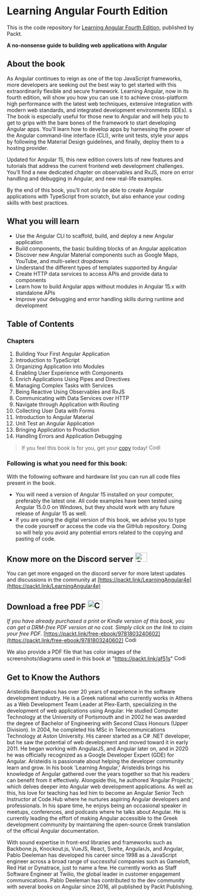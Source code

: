 # Learning Angular Fourth Edition
This is the code repository for [Learning Angular Fourth Edition](https://www.amazon.com/Learning-Angular-no-nonsense-building-applications/dp/1803240601/ref=sr_1_1?crid=3VAQM63R161FV&keywords=learning+angular+4th+edition&qid=1676498525&sprefix=Learning+Angular%2Caps%2C281&sr=8-1), published by Packt.

**A no-nonsense guide to building web applications with Angular**

## About the book

As Angular continues to reign as one of the top JavaScript frameworks, more developers are seeking out the best way to get started with this extraordinarily flexible and secure framework. Learning Angular, now in its fourth edition, will show you how you can use it to achieve cross-platform high performance with the latest web techniques, extensive integration with modern web standards, and integrated development environments (IDEs).
s
The book is especially useful for those new to Angular and will help you to get to grips with the bare bones of the framework to start developing Angular apps. You'll learn how to develop apps by harnessing the power of the Angular command-line interface (CLI), write unit tests, style your apps by following the Material Design guidelines, and finally, deploy them to a hosting provider.

Updated for Angular 15, this new edition covers lots of new features and tutorials that address the current frontend web development challenges. You’ll find a new dedicated chapter on observables and RxJS, more on error handling and debugging in Angular, and new real-life examples.

By the end of this book, you’ll not only be able to create Angular applications with TypeScript from scratch, but also enhance your coding skills with best practices.

## What you will learn

- Use the Angular CLI to scaffold, build, and deploy a new Angular application
- Build components, the basic building blocks of an Angular application
- Discover new Angular Material components such as Google Maps, YouTube, and multi-select dropdowns
- Understand the different types of templates supported by Angular
- Create HTTP data services to access APIs and provide data to components
- Learn how to build Angular apps without modules in Angular 15.x with standalone APIs
- Improve your debugging and error handling skills during runtime and development

## Table of Contents
### Chapters
1. Building Your First Angular Application
2. Introduction to TypeScript
3. Organizing Application into Modules
4. Enabling User Experience with Components
5. Enrich Applications Using Pipes and Directives
6. Managing Complex Tasks with Services
7. Being Reactive Using Observables and RxJS
8. Communicating with Data Services over HTTP
9. Navigate through Application with Routing
10. Collecting User Data with Forms
11. Introduction to Angular Material
12. Unit Test an Angular Application
13. Bringing Application to Production
14. Handling Errors and Application Debugging

> If you feel this book is for you, get your [copy](https://www.amazon.com/Learning-Angular-no-nonsense-building-applications/dp/1803240601/ref=sr_1_1?crid=3VAQM63R161FV&keywords=learning+angular+4th+edition&qid=1676498525&sprefix=Learning+Angular%2Caps%2C281&sr=8-1) today! <img alt="Coding" height="15" width="35"  src="https://media.tenor.com/ex_HDD_k5P8AAAAi/habbo-habbohotel.gif">


### Following is what you need for this book: ###

With the following software and hardware list you can run all code files present in the book.

- You will need a version of Angular 15 installed on your computer, preferably the latest one. All code examples have been tested using Angular 15.0.0 on Windows, but they should work with any future release of Angular 15 as well.
- If you are using the digital version of this book, we advise you to type the code yourself or access the code via the GitHub repository. Doing so will help you avoid any potential errors related to the copying and pasting of code.

## Know more on the Discord server <img alt="Coding" height="25" width="32"  src="https://cliply.co/wp-content/uploads/2021/08/372108630_DISCORD_LOGO_400.gif">

You can get more engaged on the discord server for more latest updates and discussions in the community at [https://packt.link/LearningAngular4e](https://packt.link/LearningAngular4e) 

## Download a free PDF <img alt="Coding" height="25" width="40" src="https://emergency.com.au/wp-content/uploads/2021/03/free.gif">

_If you have already purchased a print or Kindle version of this book, you can get a DRM-free PDF version at no cost. Simply click on the link to claim your free PDF._
[https://packt.link/free-ebook/9781803240602](https://packt.link/free-ebook/9781803240602) <img alt="Coding" height="15" width="35"  src="https://media.tenor.com/ex_HDD_k5P8AAAAi/habbo-habbohotel.gif">

We also provide a PDF file that has color images of the screenshots/diagrams used in this book at "https://packt.link/af51s" <img alt="Coding" height="15" width="35"  src="https://media.tenor.com/ex_HDD_k5P8AAAAi/habbo-habbohotel.gif">


## Get to Know the Authors

Aristeidis Bampakos has over 20 years of experience in the software development industry. He is a Greek national who currently works in Athens as a Web Development Team Leader at Plex-Earth, specializing in the development of web applications using Angular.
He studied Computer Technology at the University of Portsmouth and in 2002 he was awarded the degree of Bachelor of Engineering with Second Class Honours (Upper Division). In 2004, he completed his MSc in Telecommunications Technology at Aston University. His career started as a C# .NET developer, but he saw the potential of web development and moved toward it in early 2011. He began working with AngularJS, and Angular later on, and in 2020 he was officially recognized as a Google Developer Expert (GDE) for Angular.
Aristeidis is passionate about helping the developer community learn and grow. In his book 'Learning Angular,' Aristeidis brings his knowledge of Angular gathered over the years together so that his readers can benefit from it effectively. Alongside this, he authored ‘Angular Projects’, which delves deeper into Angular web development applications.
As well as this, his love for teaching has led him to become an Angular Senior Tech Instructor at Code.Hub where he nurtures aspiring Angular developers and professionals.
In his spare time, he enjoys being an occasional speaker in meetups, conferences, and podcasts where he talks about Angular. He is currently leading the effort of making Angular accessible to the Greek development community by maintaining the open-source Greek translation of the official Angular documentation.


With sound expertise in front-end libraries and frameworks such as Backbone.js, Knockout.js, VueJS, React, Svelte, AngularJs, and Angular, Pablo Deeleman has developed his career since 1998 as a JavaScript engineer across a broad range of successful companies such as Gameloft, Red Hat or Dynatrace, just to name a few. He currently works as Staff Software Engineer at Twilio, the global leader in customer engagement communications. Pablo Deeleman has contributed to the dev community with several books on Angular since 2016, all published by Packt Publishing.
